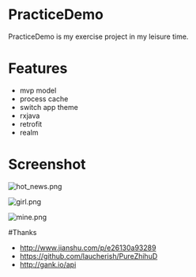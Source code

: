 # PracticeDemo

PracticeDemo is my  exercise project in my leisure time.

# Features
- mvp model
- process cache
- switch app theme
- rxjava
- retrofit
- realm

# Screenshot

![hot_news.png](https://github.com/416679828/PracticeDemo/blob/master/hot_news.png)

![girl.png](https://github.com/416679828/PracticeDemo/blob/master/girl.png)

![mine.png](https://github.com/416679828/PracticeDemo/blob/master/mine.png)

#Thanks

- http://www.jianshu.com/p/e26130a93289
- https://github.com/laucherish/PureZhihuD
- http://gank.io/api






